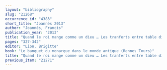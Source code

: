 ```yaml
---
layout: "bibliography"
slug: "21268"
occurrence_id: "4383"
short_title: "Joannès 2013"
author: "Joannès, Francis"
publication_year: "2013"
title: "Quand le roi mange comme un dieu … Les tranferts entre table divine et table royale en Assyrie et en Babylonie au 1er millénaire av. J.-C."
pages: "327-342"
editor: "Lion, Brigitte"
book: "Le banquet du monarque dans le monde antique (Rennes Tours)"
title: "Quand le roi mange comme un dieu … Les tranferts entre table divine et table royale en Assyrie et en Babylonie au 1er millénaire av. J.-C."
previous_item: "21271"
---
```

